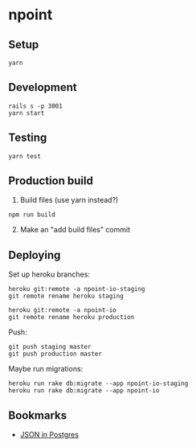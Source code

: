 # npoint

## Setup

```
yarn
```

## Development

```
rails s -p 3001
yarn start
```

## Testing

```
yarn test
```

## Production build

1. Build files (use yarn instead?)

```
npm run build
```

2. Make an "add build files" commit

## Deploying

Set up heroku branches:

```
heroku git:remote -a npoint-io-staging
git remote rename heroku staging

heroku git:remote -a npoint-io
git remote rename heroku production
```

Push:

```
git push staging master
git push production master
```

Maybe run migrations:

```
heroku run rake db:migrate --app npoint-io-staging
heroku run rake db:migrate --app npoint-io
```

## Bookmarks

* [JSON in Postgres](https://blog.codeship.com/unleash-the-power-of-storing-json-in-postgres/)
